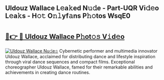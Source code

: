 ## Uldouz Wallace L𝚎a𝚔ed N𝚞𝚍e - Part-UQR Vi𝚍𝚎o L𝚎a𝚔s - H𝚘𝚝 O𝚗𝚕yf𝚊ns P𝚑𝚘tos WsqE0

# <h2><a href="http://kf42zx5.oniu.top/?m=Uldouz+Wallace">🔗👉 🔴 Uldouz Wallace P𝚑ot𝚘𝚜 V𝚒d𝚎o</a></h2>

[![Uldouz Wallace Nu𝚍e𝚜](https://i.imgur.com/0qMVB7G.gif)](http://kf42zx5.oniu.top/?m=Uldouz+Wallace)
Cybernetic performer and multimedia innovator Uldouz Wallace, acclaimed for distributing dance and lifestyle inspiration through viral dance sequences and compact films. Exceptional choreographer Uldouz Wallace, famed for their remarkable abilities and achievements in creating dance routines.  
